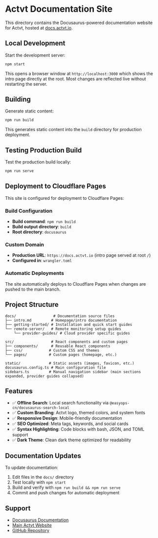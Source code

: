 # Actvt Documentation Site

This directory contains the Docusaurus-powered documentation website for Actvt, hosted at [docs.actvt.io](https://docs.actvt.io).

## Local Development

Start the development server:

```bash
npm start
```

This opens a browser window at `http://localhost:3000` which shows the intro page directly at the root. Most changes are reflected live without restarting the server.

## Building

Generate static content:

```bash
npm run build
```

This generates static content into the `build` directory for production deployment.

## Testing Production Build

Test the production build locally:

```bash
npm run serve
```

## Deployment to Cloudflare Pages

This site is configured for deployment to Cloudflare Pages:

### Build Configuration
- **Build command**: `npm run build`
- **Build output directory**: `build`
- **Root directory**: `docusaurus`

### Custom Domain
- **Production URL**: `https://docs.actvt.io` (intro page served at root `/`)
- **Configured in**: `wrangler.toml`

### Automatic Deployments
The site automatically deploys to Cloudflare Pages when changes are pushed to the main branch.

## Project Structure

```
docs/                 # Documentation source files
├── intro.md         # Homepage/intro documentation
├── getting-started/ # Installation and quick start guides
└── remote-server/   # Remote monitoring setup guides
    └── provider-guides/ # Cloud provider specific guides

src/                 # React components and custom pages
├── components/      # Reusable React components
├── css/            # Custom CSS and themes
└── pages/          # Custom pages (homepage, etc.)

static/             # Static assets (images, favicon, etc.)
docusaurus.config.ts # Main configuration file
sidebars.ts         # Manual navigation sidebar (main sections expanded, provider guides collapsed)
```

## Features

- ✅ **Offline Search**: Local search functionality via `@easyops-cn/docusaurus-search-local`
- ✅ **Custom Branding**: Actvt logo, themed colors, and system fonts
- ✅ **Responsive Design**: Mobile-friendly documentation
- ✅ **SEO Optimized**: Meta tags, keywords, and social cards
- ✅ **Syntax Highlighting**: Code blocks with bash, JSON, and TOML support
- ✅ **Dark Theme**: Clean dark theme optimized for readability

## Documentation Updates

To update documentation:

1. Edit files in the `docs/` directory
2. Test locally with `npm start`
3. Build and verify with `npm run build && npm run serve`
4. Commit and push changes for automatic deployment

## Support

- [Docusaurus Documentation](https://docusaurus.io/docs)
- [Main Actvt Website](https://actvt.io)
- [GitHub Repository](https://github.com/Tunji17/actvt-docs)
